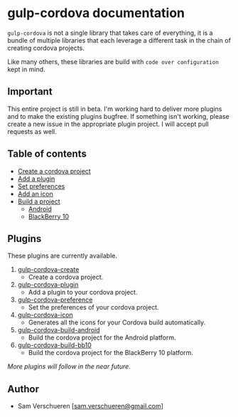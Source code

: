 # gulp-cordova documentation

`gulp-cordova` is not a single library that takes care of everything, it is a bundle of multiple libraries
that each leverage a different task in the chain of creating cordova projects.

Like many others, these libraries are build with ```code over configuration``` kept in mind.

## Important

This entire project is still in beta. I'm working hard to deliver more plugins and to make the existing plugins
bugfree. If something isn't working, please create a new issue in the appropriate plugin project. I will
accept pull requests as well.

## Table of contents

- [Create a cordova project](doc/create.md)
- [Add a plugin](doc/plugin.md)
- [Set preferences](doc/preferences.md)
- [Add an icon](doc/icon.md)
- [Build a project](doc/build)
    - [Android](doc/build/android.md)
    - [BlackBerry 10](doc/build/blackberry10.md)

## Plugins

These plugins are currently available.

1. [gulp-cordova-create](https://github.com/SamVerschueren/gulp-cordova-create)
    - Create a cordova project.
2. [gulp-cordova-plugin](https://github.com/SamVerschueren/gulp-cordova-plugin)
    - Add a plugin to your cordova project.
3. [gulp-cordova-preference](https://github.com/SamVerschueren/gulp-cordova-preference)
    - Set the preferences of your cordova project.
4. [gulp-cordova-icon](https://github.com/SamVerschueren/gulp-cordova-icon)
    - Generates all the icons for your Cordova build automatically.
5. [gulp-cordova-build-android](https://github.com/SamVerschueren/gulp-cordova-build-android)
    - Build the cordova project for the Android platform.
6. [gulp-cordova-build-bb10](https://github.com/SamVerschueren/gulp-cordova-build-bb10)
    - Build the cordova project for the BlackBerry 10 platform.

*More plugins will follow in the near future.*

## Author

- Sam Verschueren [<sam.verschueren@gmail.com>]
